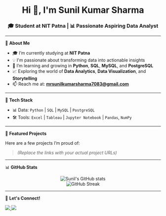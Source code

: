<h1 align="center">Hi 👋, I'm Sunil Kumar Sharma</h1>
<h3 align="center">🎓 Student at NIT Patna | 📊 Passionate Aspiring Data Analyst</h3>

---

🌟 **About Me**

- 🎓 I’m currently studying at **NIT Patna**
- 💡 I'm passionate about transforming data into actionable insights
- 🧠 I’m learning and growing in **Python**, **SQL**, **MySQL**, and **PostgreSQL**
- 📈 Exploring the world of **Data Analytics**, **Data Visualization**, and **Storytelling**
- 📫 Reach me at: **mrsunilkumarsharma7083@gmail.com**

---

🔧 **Tech Stack**

- 📊 Data: `Python` | `SQL` | `MySQL` | `PostgreSQL`
- 🛠 Tools: `Excel` | `Tableau` | `Jupyter Notebook` | `Pandas`, `NumPy`

---

📌 **Featured Projects**

Here are a few projects I’m proud of:

> _*(Replace the links with your actual project URLs)*_

---

📊 **GitHub Stats**

<p align="center">
  <img src="https://github-readme-stats.vercel.app/api?username=sunilkumarsharma&show_icons=true&theme=radical" alt="Sunil's GitHub stats" />
  <br />
  <img src="https://github-readme-streak-stats.herokuapp.com/?user=sunilkumarsharma&theme=radical" alt="GitHub Streak" />
</p>

---

🌱 **Let's Connect!**

<p align="left">
  <a href="https://www.linkedin.com/in/sunil-kumar-sharma-175952326/" target="_blank">
    <img src="https://img.shields.io/badge/LinkedIn-blue?logo=linkedin&style=for-the-badge" />
  </a>
  <a href="mailto:mrsunilkumarsharma7083@gmail.com">
    <img src="https://img.shields.io/badge/Gmail-red?logo=gmail&style=for-the-badge" />
  </a>
</p>
